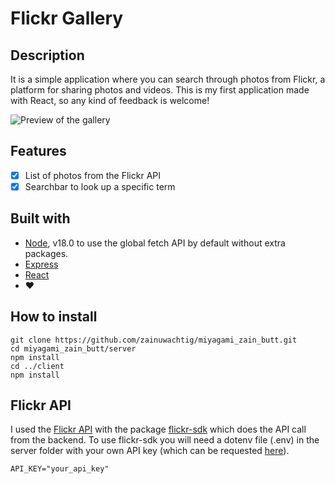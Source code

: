 # Flickr Gallery

## Description

It is a simple application where you can search through photos from Flickr, a platform for sharing photos and videos. This is my first application made with React, so any kind of feedback is welcome!

![Preview of the gallery](https://user-images.githubusercontent.com/74155415/169794650-ddcd8b66-c0a4-49a6-9d36-0a469784ffac.gif)

## Features

- [x] List of photos from the Flickr API
- [x] Searchbar to look up a specific term

## Built with

- [Node](https://nodejs.org/en/), v18.0 to use the global fetch API by default without extra packages.
- [Express](https://expressjs.com/)
- [React](https://reactjs.org/)
- ❤️

## How to install

```
git clone https://github.com/zainuwachtig/miyagami_zain_butt.git
cd miyagami_zain_butt/server
npm install
cd ../client
npm install
```

## Flickr API

I used the [Flickr API](https://www.flickr.com/services/api/) with the package [flickr-sdk](https://www.npmjs.com/package/flickr-sdk) which does the API call from the backend.
To use flickr-sdk you will need a dotenv file (.env) in the server folder with your own API key (which can be requested [here](https://www.flickr.com/services/apps/create/apply/)).

```
API_KEY="your_api_key"
```
